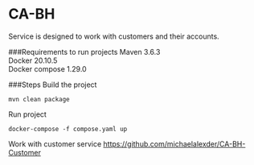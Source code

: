 # CA-BH

Service is designed to work with customers and their accounts.

###Requirements to run projects
Maven 3.6.3<br>
Docker 20.10.5<br>
Docker compose 1.29.0

###Steps
Build the project
```maven
mvn clean package
```

Run project
```docker
docker-compose -f compose.yaml up
```
Work with customer service
https://github.com/michaelalexder/CA-BH-Customer